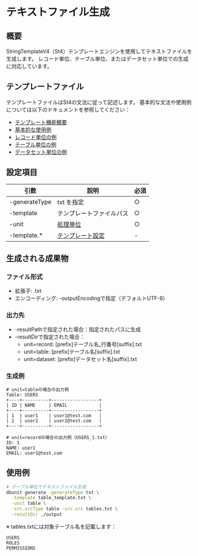 # テキストファイル生成

## 概要
StringTemplateV4（St4）テンプレートエンジンを使用してテキストファイルを生成します。
レコード単位、テーブル単位、またはデータセット単位での生成に対応しています。

## テンプレートファイル
テンプレートファイルはSt4の文法に従って記述します。
基本的な文法や使用例については以下のドキュメントを参照してください：

- [テンプレート機能概要](../../options/template/01-overview.md)
- [基本的な使用例](txt/01-basic-examples.md)
- [レコード単位の例](txt/02-record-examples.md)
- [テーブル単位の例](txt/03-table-examples.md)
- [データセット単位の例](txt/04-dataset-examples.md)

## 設定項目
| 引数 | 説明 | 必須 |
|------|------|------|
| -generateType | txt を指定 | ○ |
| -template | テンプレートファイルパス | ○ |
| -unit | [処理単位](../../options/template/02-processing-units.md) | ○ |
| -template.* | [テンプレート設定](../../options/04-template.md) | - |

## 生成される成果物

### ファイル形式
* 拡張子: .txt
* エンコーディング: -outputEncodingで指定（デフォルトUTF-8）

### 出力先
* -resultPathで指定された場合：指定されたパスに生成
* -resultDirで指定された場合：
  - unit=record: [prefix]テーブル名_行番号[suffix].txt
  - unit=table: [prefix]テーブル名[suffix].txt
  - unit=dataset: [prefix]データセット名[suffix].txt

### 生成例
```
# unit=tableの場合の出力例
Table: USERS
+----+----------+------------------+
| ID | NAME     | EMAIL            |
+----+----------+------------------+
| 1  | user1    | user1@test.com   |
| 2  | user2    | user2@test.com   |
+----+----------+------------------+

# unit=recordの場合の出力例（USERS_1.txt）
ID: 1
NAME: user1
EMAIL: user1@test.com
```

## 使用例
```bash
# テーブル単位でテキストファイル生成
dbunit generate -generateType txt \
  -template table_template.txt \
  -unit table \
  -src.srcType table -src.src tables.txt \
  -resultDir ./output
```

※ tables.txtには対象テーブル名を記載します：
```
USERS
ROLES
PERMISSIONS